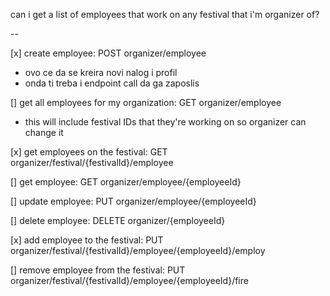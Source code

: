 can i get a list of employees that work on any festival that i'm organizer of?

--

[x] create employee: POST organizer/employee

- ovo ce da se kreira novi nalog i profil
- onda ti treba i endpoint call da ga zaposlis

[] get all employees for my organization: GET organizer/employee

- this will include festival IDs that they're working on so organizer can change it

[x] get employees on the festival: GET organizer/festival/{festivalId}/employee

[] get employee: GET organizer/employee/{employeeId}

[] update employee: PUT organizer/employee/{employeeId}

[] delete employee: DELETE organizer/{employeeId}

[x] add employee to the festival: PUT organizer/festival/{festivalId}/employee/{employeeId}/employ

[] remove employee from the festival: PUT organizer/festival/{festivalId}/employee/{employeeId}/fire
